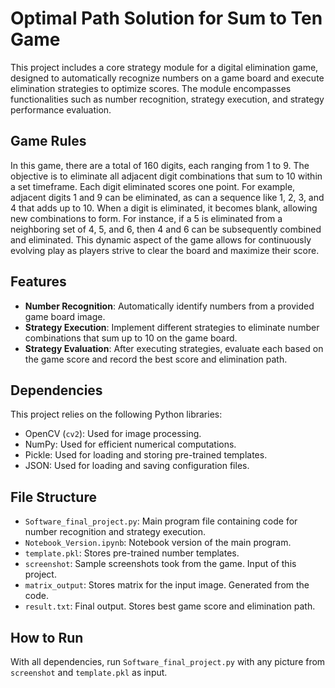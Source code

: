 # Optimal Path Solution for Sum to Ten Game

This project includes a core strategy module for a digital elimination game, designed to automatically recognize numbers on a game board and execute elimination strategies to optimize scores. The module encompasses functionalities such as number recognition, strategy execution, and strategy performance evaluation.

## Game Rules

In this game, there are a total of 160 digits, each ranging from 1 to 9. The objective is to eliminate all adjacent digit combinations that sum to 10 within a set timeframe. Each digit eliminated scores one point. For example, adjacent digits 1 and 9 can be eliminated, as can a sequence like 1, 2, 3, and 4 that adds up to 10.
When a digit is eliminated, it becomes blank, allowing new combinations to form. For instance, if a 5 is eliminated from a neighboring set of 4, 5, and 6, then 4 and 6 can be subsequently combined and eliminated. This dynamic aspect of the game allows for continuously evolving play as players strive to clear the board and maximize their score.

## Features

- **Number Recognition**: Automatically identify numbers from a provided game board image.
- **Strategy Execution**: Implement different strategies to eliminate number combinations that sum up to 10 on the game board.
- **Strategy Evaluation**: After executing strategies, evaluate each based on the game score and record the best score and elimination path.

## Dependencies

This project relies on the following Python libraries:

- OpenCV (`cv2`): Used for image processing.
- NumPy: Used for efficient numerical computations.
- Pickle: Used for loading and storing pre-trained templates.
- JSON: Used for loading and saving configuration files.

## File Structure

- `Software_final_project.py`: Main program file containing code for number recognition and strategy execution.
- `Notebook_Version.ipynb`: Notebook version of the main program.
- `template.pkl`: Stores pre-trained number templates.
- `screenshot`: Sample screenshots took from the game. Input of this project.
- `matrix_output`: Stores matrix for the input image. Generated from the code.
- `result.txt`: Final output. Stores best game score and elimination path.

## How to Run

With all dependencies, run `Software_final_project.py` with any picture from `screenshot` and `template.pkl` as input. 
